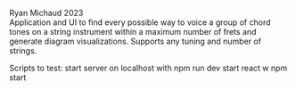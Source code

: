 Ryan Michaud 2023 <br>
Application and UI to find every possible way to voice a group of chord tones on a string instrument within a maximum number of frets and generate diagram visualizations. Supports any tuning and number of strings.


Scripts to test:
    start server on localhost with npm run dev
    start react w npm start